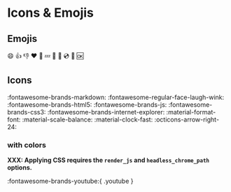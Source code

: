 # Icons & Emojis

## Emojis

:smile:
:+1:
:-1:
:heart:
:shit:
:zzz:
:woman:
:man:
:cd:
:office:
:ok:


## Icons

:fontawesome-brands-markdown:
:fontawesome-regular-face-laugh-wink:
:fontawesome-brands-html5:
:fontawesome-brands-js:
:fontawesome-brands-css3:
:fontawesome-brands-internet-explorer:
:material-format-font:
:material-scale-balance:
:material-clock-fast:
:octicons-arrow-right-24:


### with colors

**XXX: Applying CSS requires the `render_js` and `headless_chrome_path` options.**

:fontawesome-brands-youtube:{ .youtube }
